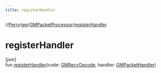 ```yaml
---
title: registerHandler
---
```

//[Perry](../../../index.html)/[gm](../index.html)/[GMPacketProcessor](index.html)/[registerHandler](register-handler.html)



# registerHandler



[jvm]\
fun [registerHandler](register-handler.html)(code: [GMRecvOpcode](../-g-m-recv-opcode/index.html), handler: [GMPacketHandler](../-g-m-packet-handler/index.html))




